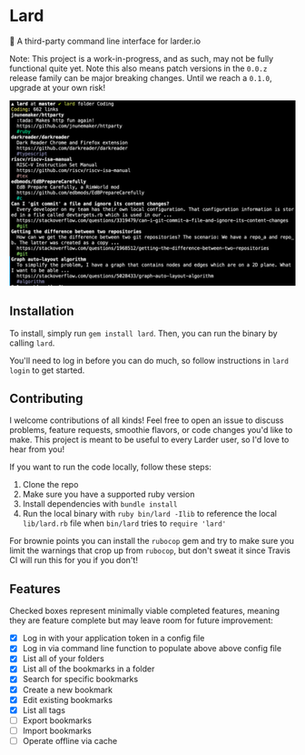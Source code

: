 # Lard

:green_book: A third-party command line interface for larder.io

Note: This project is a work-in-progress, and as such, may not be fully functional quite yet. Note this also means patch versions in the `0.0.z` release family can be major breaking changes. Until we reach a `0.1.0`, upgrade at your own risk!

![Screenshot of Lard 0.0.0 folder view for 'Coding'](screenshots/folder.png)

## Installation

To install, simply run `gem install lard`. Then, you can run the binary by calling `lard`.

You'll need to log in before you can do much, so follow instructions in `lard login` to get started.


## Contributing

I welcome contributions of all kinds! Feel free to open an issue to discuss problems, feature requests, smoothie flavors, or code changes you'd like to make. This project is meant to be useful to every Larder user, so I'd love to hear from you!

If you want to run the code locally, follow these steps:

1. Clone the repo
2. Make sure you have a supported ruby version
3. Install dependencies with `bundle install`
4. Run the local binary with `ruby bin/lard -Ilib` to reference the local `lib/lard.rb` file when `bin/lard` tries to `require 'lard'`

For brownie points you can install the `rubocop` gem and try to make sure you limit the warnings that crop up from `rubocop`, but don't sweat it since Travis CI will run this for you if you don't!

## Features

Checked boxes represent minimally viable completed features, meaning they are feature complete but may leave room for future improvement:

- [x] Log in with your application token in a config file
- [x] Log in via command line function to populate above above config file
- [x] List all of your folders
- [x] List all of the bookmarks in a folder
- [x] Search for specific bookmarks
- [x] Create a new bookmark
- [x] Edit existing bookmarks
- [x] List all tags
- [ ] Export bookmarks
- [ ] Import bookmarks
- [ ] Operate offline via cache
